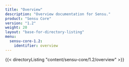 ```yaml
---
title: "Overview"
description: "Overview documentation for Sensu."
product: "Sensu Core"
version: "1.2"
weight: 20
layout: "base-for-directory-listing"
menu:
  sensu-core-1.2:
    identifier: overview
---
```


{{< directoryListing "content/sensu-core/1.2/overview" >}}
